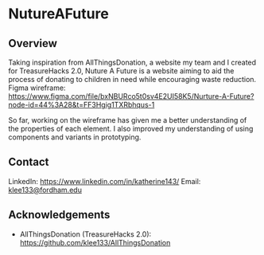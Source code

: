 # NutureAFuture
## Overview
Taking inspiration from AllThingsDonation, a website my team and I created for TreasureHacks 2.0, Nuture A Future is a website aiming to aid the process of donating to children in need while encouraging waste reduction.
Figma wireframe: https://www.figma.com/file/bxNBURco5t0sv4E2UI58K5/Nurture-A-Future?node-id=44%3A28&t=FF3Hgig1TXRbhqus-1

So far, working on the wireframe has given me a better understanding of the properties of each element. I also improved my understanding of using components and variants in prototyping.

## Contact
LinkedIn: https://www.linkedin.com/in/katherine143/
Email: klee133@fordham.edu


## Acknowledgements
- AllThingsDonation (TreasureHacks 2.0): https://github.com/klee133/AllThingsDonation
